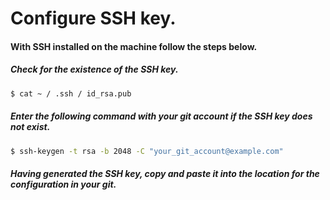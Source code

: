 # Configure SSH key.

#### With SSH installed on the machine follow the steps below.

##### Check for the existence of the SSH key.

``` bash
$ cat ~ / .ssh / id_rsa.pub
```

##### Enter the following command with your git account if the SSH key does not exist.

``` bash
$ ssh-keygen -t rsa -b 2048 -C "your_git_account@example.com"
```

##### Having generated the SSH key, copy and paste it into the location for the configuration in your git.
